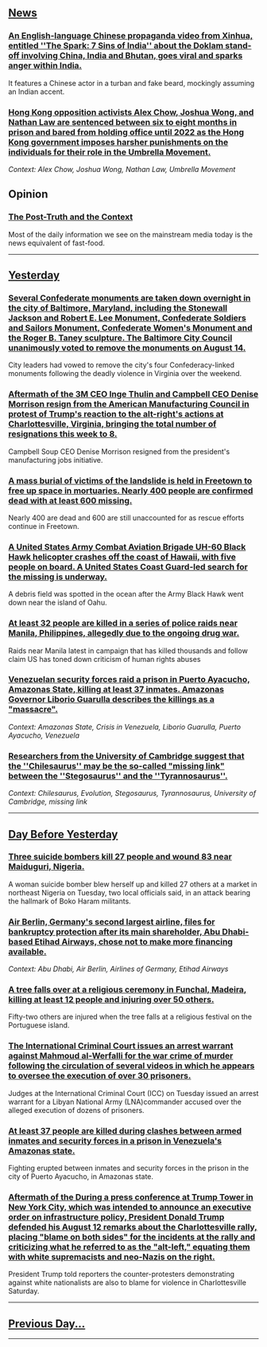 ## [News](/news/2017/08/17/index.md)

### [ An English-language Chinese propaganda video from Xinhua, entitled ''The Spark: 7 Sins of India'' about the Doklam stand-off involving China, India and Bhutan, goes viral and sparks anger within India. ](/news/2017/08/17/an-english-language-chinese-propaganda-video-from-xinhua-entitled-the-spark-7-sins-of-india-about-the-doklam-stand-off-involving-chin.md)
It features a Chinese actor in a turban and fake beard, mockingly assuming an Indian accent.

### [Hong Kong opposition activists Alex Chow, Joshua Wong, and Nathan Law are sentenced between six to eight months in prison and bared from holding office until 2022 as the Hong Kong government imposes harsher punishments on the individuals for their role in the Umbrella Movement. ](/news/2017/08/17/hong-kong-opposition-activists-alex-chow-joshua-wong-and-nathan-law-are-sentenced-between-six-to-eight-months-in-prison-and-bared-from-hol.md)
_Context: Alex Chow, Joshua Wong, Nathan Law, Umbrella Movement_

## Opinion
### [The Post-Truth and the Context](/opinion/2017/04/4/the-post-truth-and-the-context/index.md)
Most of the daily information we see on the mainstream media today is the news equivalent of fast-food.

---

## [Yesterday](/news/2017/08/16/index.md)

### [Several Confederate monuments are taken down overnight in the city of Baltimore, Maryland, including the Stonewall Jackson and Robert E. Lee Monument, Confederate Soldiers and Sailors Monument, Confederate Women's Monument and the Roger B. Taney sculpture.  The Baltimore City Council unanimously voted to remove the monuments on August 14. ](/news/2017/08/16/several-confederate-monuments-are-taken-down-overnight-in-the-city-of-baltimore-maryland-including-the-stonewall-jackson-and-robert-e-lee.md)
City leaders had vowed to remove the city&#x27;s four Confederacy-linked monuments following the deadly violence in Virginia over the weekend.

### [Aftermath of the 3M CEO Inge Thulin and Campbell CEO Denise Morrison resign from the American Manufacturing Council in protest of Trump's reaction to the alt-right's actions at Charlottesville, Virginia, bringing the total number of resignations this week to 8. ](/news/2017/08/16/aftermath-of-the-3m-ceo-inge-thulin-and-campbell-ceo-denise-morrison-resign-from-the-american-manufacturing-council-in-protest-of-trump-s-re.md)
Campbell Soup CEO Denise Morrison resigned from the president&#039;s manufacturing jobs initiative. 

### [A mass burial of victims of the landslide is held in Freetown to free up space in mortuaries. Nearly 400 people are confirmed dead with at least 600 missing. ](/news/2017/08/16/a-mass-burial-of-victims-of-the-landslide-is-held-in-freetown-to-free-up-space-in-mortuaries-nearly-400-people-are-confirmed-dead-with-at-l.md)
Nearly 400 are dead and 600 are still unaccounted for as rescue efforts continue in Freetown.

### [A United States Army Combat Aviation Brigade UH-60 Black Hawk helicopter crashes off the coast of Hawaii, with five people on board. A United States Coast Guard-led search for the missing is underway. ](/news/2017/08/16/a-united-states-army-combat-aviation-brigade-uh-60-black-hawk-helicopter-crashes-off-the-coast-of-hawaii-with-five-people-on-board-a-unite.md)
A debris field was spotted in the ocean after the Army Black Hawk went down near the island of Oahu.

### [At least 32 people are killed in a series of police raids near Manila, Philippines, allegedly due to the ongoing drug war. ](/news/2017/08/16/at-least-32-people-are-killed-in-a-series-of-police-raids-near-manila-philippines-allegedly-due-to-the-ongoing-drug-war.md)
Raids near Manila latest in campaign that has killed thousands and follow claim US has toned down criticism of human rights abuses

### [Venezuelan security forces raid a prison in Puerto Ayacucho, Amazonas State, killing at least 37 inmates. Amazonas Governor Liborio Guarulla describes the killings as a "massacre". ](/news/2017/08/16/venezuelan-security-forces-raid-a-prison-in-puerto-ayacucho-amazonas-state-killing-at-least-37-inmates-amazonas-governor-liborio-guarulla.md)
_Context: Amazonas State, Crisis in Venezuela, Liborio Guarulla, Puerto Ayacucho, Venezuela_

### [Researchers from the University of Cambridge suggest that the ''Chilesaurus'' may be the so-called "missing link" between the ''Stegosaurus'' and the ''Tyrannosaurus''. ](/news/2017/08/16/researchers-from-the-university-of-cambridge-suggest-that-the-chilesaurus-may-be-the-so-called-missing-link-between-the-stegosaurus.md)
_Context: Chilesaurus, Evolution, Stegosaurus, Tyrannosaurus, University of Cambridge, missing link_

---

## [Day Before Yesterday](/news/2017/08/15/index.md)

### [Three suicide bombers kill 27 people and wound 83 near Maiduguri, Nigeria. ](/news/2017/08/15/three-suicide-bombers-kill-27-people-and-wound-83-near-maiduguri-nigeria.md)
A woman suicide bomber blew herself up and killed 27 others at a market in northeast Nigeria on Tuesday, two local officials said, in an attack bearing the hallmark of Boko Haram militants.

### [Air Berlin, Germany's second largest airline, files for bankruptcy protection after its main shareholder, Abu Dhabi-based Etihad Airways, chose not to make more financing available. ](/news/2017/08/15/air-berlin-germany-s-second-largest-airline-files-for-bankruptcy-protection-after-its-main-shareholder-abu-dhabi-based-etihad-airways-ch.md)
_Context: Abu Dhabi, Air Berlin, Airlines of Germany, Etihad Airways_

### [A tree falls over at a religious ceremony in Funchal, Madeira, killing at least 12 people and injuring over 50 others. ](/news/2017/08/15/a-tree-falls-over-at-a-religious-ceremony-in-funchal-madeira-killing-at-least-12-people-and-injuring-over-50-others.md)
Fifty-two others are injured when the tree falls at a religious festival on the Portuguese island.

### [The International Criminal Court issues an arrest warrant against Mahmoud al-Werfalli for the war crime of murder following the circulation of several videos in which he appears to oversee the execution of over 30 prisoners. ](/news/2017/08/15/the-international-criminal-court-issues-an-arrest-warrant-against-mahmoud-al-werfalli-for-the-war-crime-of-murder-following-the-circulation.md)
Judges at the International Criminal Court (ICC) on Tuesday issued an arrest warrant for a Libyan National Army (LNA)commander accused over the alleged execution of dozens of prisoners.

### [At least 37 people are killed during clashes between armed inmates and security forces in a prison in Venezuela's Amazonas state. ](/news/2017/08/15/at-least-37-people-are-killed-during-clashes-between-armed-inmates-and-security-forces-in-a-prison-in-venezuela-s-amazonas-state.md)
Fighting erupted between inmates and security forces in the prison in the city of Puerto Ayacucho, in Amazonas state.

### [Aftermath of the During a press conference at Trump Tower in New York City, which was intended to announce an executive order on infrastructure policy, President Donald Trump defended his August 12 remarks about the Charlottesville rally, placing "blame on both sides" for the incidents at the rally and criticizing what he referred to as the "alt-left," equating them with white supremacists and neo-Nazis on the right. ](/news/2017/08/15/aftermath-of-the-during-a-press-conference-at-trump-tower-in-new-york-city-which-was-intended-to-announce-an-executive-order-on-infrastruct.md)
President Trump told reporters the counter-protesters demonstrating against white nationalists are also to blame for violence in Charlottesville Saturday. 

---

## [Previous Day...](/news/2017/08/14/index.md)

---

